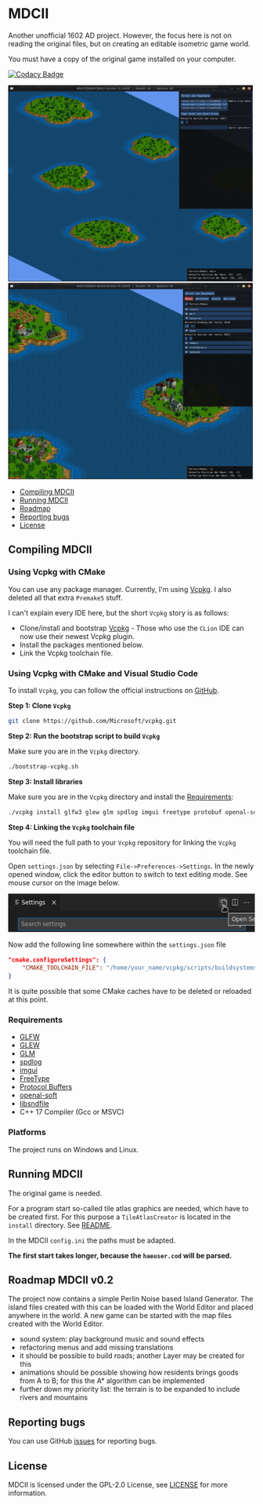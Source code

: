 # MDCII

Another unofficial 1602 AD project. However, the focus here is not on reading the original files, but on creating an editable
isometric game world.

You must have a copy of the original game installed on your computer.

[![Codacy Badge](https://app.codacy.com/project/badge/Grade/50ffb066523c4064ab513bef2f8d4628)](https://www.codacy.com/gh/stwe/MDCII/dashboard?utm_source=github.com&amp;utm_medium=referral&amp;utm_content=stwe/MDCII&amp;utm_campaign=Badge_Grade)

<img src="https://github.com/stwe/MDCII/blob/main/resources/devlog/First_MapEditor_15-04-2023.png" width="500" height="400" alt="" />

<img src="https://github.com/stwe/MDCII/blob/main/resources/devlog/15-04-2023.png" width="500" height="400" alt="" />

* [Compiling MDCII](#compiling-mdcii)
* [Running MDCII](#running-mdcii)
* [Roadmap](#roadmap-mdcii-v02)
* [Reporting bugs](#reporting-bugs)
* [License](#license)

## Compiling MDCII

### Using Vcpkg with CMake

You can use any package manager. Currently, I'm using [Vcpkg](https://vcpkg.io/en/). I also deleted all that extra `Premake5` stuff.

I can't explain every IDE here, but the short `Vcpkg` story is as follows:
- Clone/install and bootstrap [Vcpkg](https://github.com/Microsoft/vcpkg#getting-started) - Those who use the `CLion`
  IDE can now use their newest Vcpkg plugin.
- Install the packages mentioned below.
- Link the Vcpkg toolchain file.

### Using Vcpkg with CMake and Visual Studio Code

To install `Vcpkg`, you can follow the official instructions on [GitHub](https://github.com/Microsoft/vcpkg#getting-started).

**Step 1: Clone `Vcpkg`**

```bash
git clone https://github.com/Microsoft/vcpkg.git
```

**Step 2: Run the bootstrap script to build `Vcpkg`**

Make sure you are in the `Vcpkg` directory.
```bash
./bootstrap-vcpkg.sh
```

**Step 3: Install libraries**

Make sure you are in the `Vcpkg` directory and install the [Requirements](#requirements):
```bash
./vcpkg install glfw3 glew glm spdlog imgui freetype protobuf openal-soft libsndfile
```

**Step 4: Linking the `Vcpkg` toolchain file**

You will need the full path to your `Vcpkg` repository for linking the `Vcpkg` toolchain file.

Open `settings.json` by selecting `File->Preferences->Settings`.
In the newly opened window, click the editor button to switch to text editing mode. See mouse cursor on the image below.

<img src="https://github.com/stwe/MDCII/blob/main/resources/doc/VsSettings.png" width="555" height="78" alt="" />

Now add the following line somewhere within the `settings.json` file

```json
"cmake.configureSettings": {
    "CMAKE_TOOLCHAIN_FILE": "/home/your_name/vcpkg/scripts/buildsystems/vcpkg.cmake"
}
```

It is quite possible that some CMake caches have to be deleted or reloaded at this point.

### Requirements

* [GLFW](https://www.glfw.org/)
* [GLEW](http://glew.sourceforge.net/)
* [GLM](https://github.com/g-truc/glm)
* [spdlog](https://github.com/gabime/spdlog)
* [imgui](https://github.com/ocornut/imgui)
* [FreeType](https://freetype.org/)
* [Protocol Buffers](https://github.com/protocolbuffers/protobuf)
* [openal-soft](https://github.com/kcat/openal-soft)
* [libsndfile](https://github.com/libsndfile/libsndfile)
* C++ 17 Compiler (Gcc or MSVC)

### Platforms

The project runs on Windows and Linux.

## Running MDCII

The original game is needed.

For a program start so-called tile atlas graphics are needed, which have to be created first. For this purpose a
`TileAtlasCreator` is located in the `install` directory. See [README](https://github.com/stwe/MDCII/blob/main/install/TileAtlasCreator/README.md).

In the MDCII `config.ini` the paths must be adapted.

**The first start takes longer, because the `haeuser.cod` will be parsed.**

## Roadmap MDCII v0.2

The project now contains a simple Perlin Noise based Island Generator. The island files created with this
can be loaded with the World Editor and placed anywhere in the world. A new game can be started with the
map files created with the World Editor.

* sound system: play background music and sound effects
* refactoring menus and add missing translations
* it should be possible to build roads; another Layer may be created for this
* animations should be possible showing how residents brings goods from A to B; for this the A* algorithm can be implemented
* further down my priority list: the terrain is to be expanded to include rivers and mountains

## Reporting bugs

You can use GitHub [issues](https://github.com/stwe/MDCII/issues) for reporting bugs.

## License

MDCII is licensed under the GPL-2.0 License, see [LICENSE](https://github.com/stwe/MDCII/blob/main/LICENSE) for more information.
